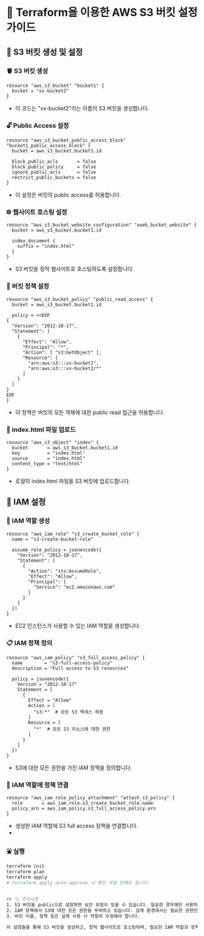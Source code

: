# 🚀 Terraform을 이용한 AWS S3 버킷 설정 가이드

## 📁 S3 버킷 생성 및 설정

### 🪣 S3 버킷 생성
```hcl
resource "aws_s3_bucket" "bucket1" {
  bucket = "xx-bucket2"
}
```
- 이 코드는 "xx-bucket2"라는 이름의 S3 버킷을 생성합니다.

### 🔓 Public Access 설정
```hcl
resource "aws_s3_bucket_public_access_block" "bucket1_public_access_block" {
  bucket = aws_s3_bucket.bucket1.id

  block_public_acls       = false
  block_public_policy     = false
  ignore_public_acls      = false
  restrict_public_buckets = false
}
```
- 이 설정은 버킷의 public access를 허용합니다. 

### 🌐 웹사이트 호스팅 설정
```hcl
resource "aws_s3_bucket_website_configuration" "xweb_bucket_website" {
  bucket = aws_s3_bucket.bucket1.id

  index_document {
    suffix = "index.html"
  }
}
```
- S3 버킷을 정적 웹사이트로 호스팅하도록 설정합니다.

### 📜 버킷 정책 설정
```hcl
resource "aws_s3_bucket_policy" "public_read_access" {
  bucket = aws_s3_bucket.bucket1.id

  policy = <<EOF
{
  "Version": "2012-10-17",
  "Statement": [
    {
      "Effect": "Allow",
      "Principal": "*",
      "Action": [ "s3:GetObject" ],
      "Resource": [
        "arn:aws:s3:::xx-bucket2",
        "arn:aws:s3:::xx-bucket2/*"
      ]
    }
  ]
}
EOF
}
```
- 이 정책은 버킷의 모든 객체에 대한 public read 접근을 허용합니다.

### 📄 index.html 파일 업로드
```hcl
resource "aws_s3_object" "index" {
  bucket       = aws_s3_bucket.bucket1.id
  key          = "index.html"
  source       = "index.html"  
  content_type = "text/html"
}
```
- 로컬의 index.html 파일을 S3 버킷에 업로드합니다.

## 👤 IAM 설정

### 🔑 IAM 역할 생성
```hcl
resource "aws_iam_role" "s3_create_bucket_role" {
  name = "s3-create-bucket-role"
   
  assume_role_policy = jsonencode({
    "Version": "2012-10-17",
    "Statement": [
      {
        "Action": "sts:AssumeRole",
        "Effect": "Allow",
        "Principal": {
          "Service": "ec2.amazonaws.com"
        }
      }
    ]
  })
}
```
- EC2 인스턴스가 사용할 수 있는 IAM 역할을 생성합니다.

### 📋 IAM 정책 정의
```hcl
resource "aws_iam_policy" "s3_full_access_policy" {
  name        = "s3-full-access-policy"
  description = "Full access to S3 resources"
   
  policy = jsonencode({
    Version = "2012-10-17"
    Statement = [
      {
        Effect = "Allow"
        Action = [
          "s3:*"  # 모든 S3 액세스 허용
        ]
        Resource = [
          "*"  # 모든 S3 리소스에 대한 권한
        ]
      }
    ]
  })
}
```
- S3에 대한 모든 권한을 가진 IAM 정책을 정의합니다.

### 🔗 IAM 역할에 정책 연결
```hcl
resource "aws_iam_role_policy_attachment" "attach_s3_policy" {
  role       = aws_iam_role.s3_create_bucket_role.name
  policy_arn = aws_iam_policy.s3_full_access_policy.arn
}
```
- 생성한 IAM 역할에 S3 full access 정책을 연결합니다.
- 
### ⛲ 실행
```sh
terraform init
terraform plan
terraform apply
# terraform apply auto-approve 시 확인 작업 안해도 됩니다.


## 🔍 주의사항
1. S3 버킷을 public으로 설정하면 보안 위험이 있을 수 있습니다. 필요한 경우에만 사용하세요.
2. IAM 정책에서 S3에 대한 모든 권한을 부여하고 있습니다. 실제 환경에서는 필요한 권한만 부여하는 것이 좋습니다.
3. 버킷 이름, 정책 등은 실제 사용 시 적절히 수정해야 합니다.

이 설정들을 통해 S3 버킷을 생성하고, 정적 웹사이트로 호스팅하며, 필요한 IAM 역할과 정책을 설정할 수 있습니다. Terraform을 사용하면 이러한 리소스들을 코드로 관리하고 쉽게 재현할 수 있습니다.
